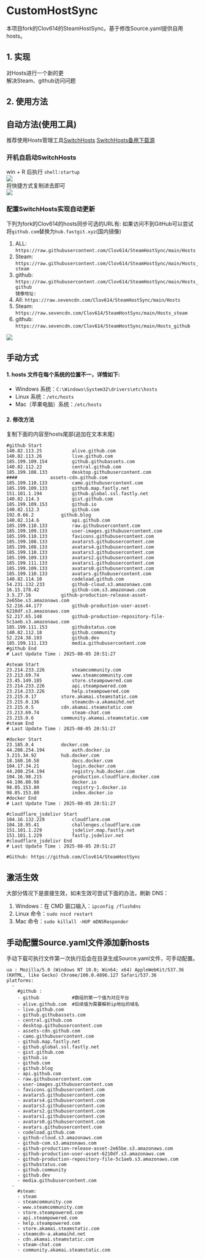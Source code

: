 # CustomHostSync
本项目fork的Clov614的SteamHostSync。基于修改Source.yaml提供自用hosts。

## 1. 实现
对Hosts进行一个新的更  
解决Steam、github访问问题

## 2. 使用方法
## 自动方法(使用工具)
推荐使用Hosts管理工具[SwitchHosts](https://github.com/oldj/SwitchHosts) 
[SwitchHosts备用下载源](https://nas.iaimi.info/s/nT5pb8jMQp32QwB)
### 开机自启动SwitchHosts
win + R 后执行 `shell:startup`    
![](/img/1.png)  
将快捷方式复制进去即可  
![](/img/2.png)  
### 配置SwitchHosts实现自动更新  
下列为fork的Clov614的hosts同步可选的URL有:
如果访问不到GitHub可以尝试将`github.com`替换为`hub.fastgit.xyz`(国内镜像)
1. ALL: `https://raw.githubusercontent.com/Clov614/SteamHostSync/main/Hosts`  
2. Steam: `https://raw.githubusercontent.com/Clov614/SteamHostSync/main/Hosts_steam`  
3. github: `https://raw.githubusercontent.com/Clov614/SteamHostSync/main/Hosts_github`    
`镜像地址:`
4. All: `https://raw.sevencdn.com/Clov614/SteamHostSync/main/Hosts`  
5. Steam: `https://raw.sevencdn.com/Clov614/SteamHostSync/main/Hosts_steam`  
6. github: `https://raw.sevencdn.com/Clov614/SteamHostSync/main/Hosts_github`  

![](/img/3.png)

## 手动方式
#### 1. hosts 文件在每个系统的位置不一，详情如下:
- Windows 系统：`C:\Windows\System32\drivers\etc\hosts`
- Linux 系统：`/etc/hosts`
- Mac（苹果电脑）系统：`/etc/hosts`

#### 2. 修改方法
复制下面的内容至hosts尾部(追加在文本末尾)

```
#github Start
140.82.113.25			alive.github.com
140.82.113.26			live.github.com
185.199.109.154			github.githubassets.com
140.82.112.22			central.github.com
185.199.108.133			desktop.githubusercontent.com
####			assets-cdn.github.com
185.199.110.133			camo.githubusercontent.com
185.199.109.133			github.map.fastly.net
151.101.1.194			github.global.ssl.fastly.net
140.82.114.3			gist.github.com
185.199.109.153			github.io
140.82.112.3			github.com
192.0.66.2			github.blog
140.82.114.6			api.github.com
185.199.110.133			raw.githubusercontent.com
185.199.109.133			user-images.githubusercontent.com
185.199.110.133			favicons.githubusercontent.com
185.199.108.133			avatars5.githubusercontent.com
185.199.108.133			avatars4.githubusercontent.com
185.199.110.133			avatars3.githubusercontent.com
185.199.109.133			avatars2.githubusercontent.com
185.199.111.133			avatars1.githubusercontent.com
185.199.109.133			avatars0.githubusercontent.com
185.199.110.133			avatars.githubusercontent.com
140.82.114.10			codeload.github.com
54.231.132.233			github-cloud.s3.amazonaws.com
16.15.178.42			github-com.s3.amazonaws.com
3.5.27.16			github-production-release-asset-2e65be.s3.amazonaws.com
52.216.44.177			github-production-user-asset-6210df.s3.amazonaws.com
52.217.65.148			github-production-repository-file-5c1aeb.s3.amazonaws.com
185.199.111.153			githubstatus.com
140.82.112.18			github.community
52.224.38.193			github.dev
185.199.111.133			media.githubusercontent.com
#github End
# Last Update Time : 2025-08-05 20:51:27 

#steam Start
23.214.233.226			steamcommunity.com
23.213.69.74			www.steamcommunity.com
23.45.149.185			store.steampowered.com
23.214.233.226			api.steampowered.com
23.214.233.226			help.steampowered.com
23.215.0.17			store.akamai.steamstatic.com
23.215.0.136			steamcdn-a.akamaihd.net
23.215.0.5			cdn.akamai.steamstatic.com
23.213.69.74			steam-chat.com
23.215.0.6			community.akamai.steamstatic.com
#steam End
# Last Update Time : 2025-08-05 20:51:27 

#docker Start
23.185.0.4			docker.com
44.208.254.194			auth.docker.io
3.215.34.92			hub.docker.com
18.160.10.58			docs.docker.com
104.17.34.21			login.docker.com
44.208.254.194			registry.hub.docker.com
104.16.98.215			production.cloudflare.docker.com
44.196.80.98			docker.io
98.85.153.80			registry-1.docker.io
98.85.153.80			index.docker.io
#docker End
# Last Update Time : 2025-08-05 20:51:27 

#cloudflare_jsdelivr Start
104.16.132.229			cloudflare.com
104.18.95.41			challenges.cloudflare.com
151.101.1.229			jsdelivr.map.fastly.net
151.101.1.229			fastly.jsdelivr.net
#cloudflare_jsdelivr End
# Last Update Time : 2025-08-05 20:51:27 

#Github: https://github.com/Clov614/SteamHostSync

```

## 激活生效
大部分情况下是直接生效，如未生效可尝试下面的办法，刷新 DNS：
1. Windows：在 CMD 窗口输入：`ipconfig /flushdns`
2. Linux 命令：`sudo nscd restart`
3. Mac 命令：`sudo killall -HUP mDNSResponder`  

## 手动配置Source.yaml文件添加新hosts  
手动下载可执行文件第一次执行后会在目录生成Source.yaml文件，可手动配置。  

```
ua : Mozilla/5.0 (Windows NT 10.0; Win64; x64) AppleWebKit/537.36 (KHTML, like Gecko) Chrome/100.0.4896.127 Safari/537.36
platforms:
  -
    #github :
    - github            #数组的第一个值为对应平台
    - alive.github.com  #后续值为需要解析ip地址的域名
    - live.github.com
    - github.githubassets.com
    - central.github.com
    - desktop.githubusercontent.com
    - assets-cdn.github.com
    - camo.githubusercontent.com
    - github.map.fastly.net
    - github.global.ssl.fastly.net
    - gist.github.com
    - github.io
    - github.com
    - github.blog
    - api.github.com
    - raw.githubusercontent.com
    - user-images.githubusercontent.com
    - favicons.githubusercontent.com
    - avatars5.githubusercontent.com
    - avatars4.githubusercontent.com
    - avatars3.githubusercontent.com
    - avatars2.githubusercontent.com
    - avatars1.githubusercontent.com
    - avatars0.githubusercontent.com
    - avatars.githubusercontent.com
    - codeload.github.com
    - github-cloud.s3.amazonaws.com
    - github-com.s3.amazonaws.com
    - github-production-release-asset-2e65be.s3.amazonaws.com
    - github-production-user-asset-6210df.s3.amazonaws.com
    - github-production-repository-file-5c1aeb.s3.amazonaws.com
    - githubstatus.com
    - github.community
    - github.dev
    - media.githubusercontent.com
  -
    #steam:
    - steam
    - steamcommunity.com
    - www.steamcommunity.com
    - store.steampowered.com
    - api.steampowered.com
    - help.steampowered.com
    - store.akamai.steamstatic.com
    - steamcdn-a.akamaihd.net
    - cdn.akamai.steamstatic.com
    - steam-chat.com
    - community.akamai.steamstatic.com
```
